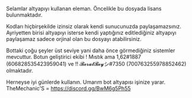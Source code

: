 Selamlar altyapıyı kullanan eleman.
Öncelikle bu dosyada lisans bulunmaktadır.

Kodları hiçbirşekilde izinsiz olarak kendi sunucunuzda paylaşamazsınız.
Ayriyetten birisi altyapıyı isterse kendi yaptığınız editlediğiniz altyapıyı paylaşamaz sadece orjinal olan bu dosyayı atabilirsiniz.

Bottaki çoğu şeyler üst seviye yani daha önce görmediğiniz sistemler mevcuttur.
Botun geliştirici ekibi ! Mıstık ama 1,62#1887 (606828535423959041) ve !! 𝓑𝓮𝓻𝓪𝓽𝓑𝓮𝔂シ#7350 (700763255978852462) olmaktadır.

Herneyse iyi günlerde kullanın.
Umarım bot altyapısı işinize yarar.
TheMechanic'S = https://discord.gg/BwM6g5Ph55
